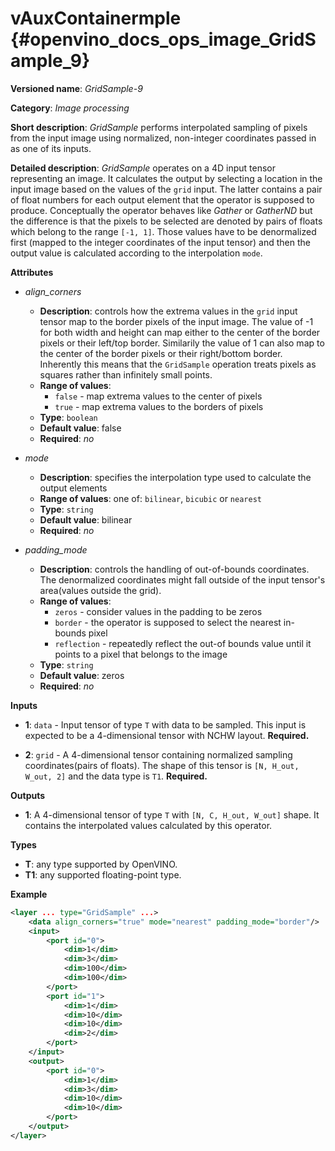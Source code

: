 # vAuxContainermple {#openvino_docs_ops_image_GridSample_9}

**Versioned name**: *GridSample-9*

**Category**: *Image processing*

**Short description**: *GridSample* performs interpolated sampling of pixels from the input image using normalized, non-integer coordinates passed in as one of its inputs.

**Detailed description**: *GridSample* operates on a 4D input tensor representing an image. It calculates the output by selecting a location in the input image based on the values of the `grid` input. The latter contains a pair of float numbers for each output element that the operator is supposed to produce. Conceptually the operator behaves like *Gather* or *GatherND* but the difference is that the pixels to be selected are denoted by pairs of floats which belong to the range `[-1, 1]`. Those values have to be denormalized first (mapped to the integer coordinates of the input tensor) and then the output value is calculated according to the interpolation `mode`.

**Attributes**

* *align_corners*

  * **Description**: controls how the extrema values in the `grid` input tensor map to the border pixels of the input image. The value of -1 for both width and height can map either to the center of the border pixels or their left/top border. Similarily the value of 1 can also map to the center of the border pixels or their right/bottom border. Inherently this means that the `GridSample` operation treats pixels as squares rather than infinitely small points.
  * **Range of values**:
    * `false` - map extrema values to the center of pixels
    * `true` - map extrema values to the borders of pixels
  * **Type**: `boolean`
  * **Default value**: false
  * **Required**: *no*

* *mode*

  * **Description**: specifies the interpolation type used to calculate the output elements
  * **Range of values**: one of: `bilinear`, `bicubic` or `nearest`
  * **Type**: `string`
  * **Default value**: bilinear
  * **Required**: *no*

* *padding_mode*

  * **Description**: controls the handling of out-of-bounds coordinates. The denormalized coordinates might fall outside of the input tensor's area(values outside the grid).
  * **Range of values**: 
    * `zeros` - consider values in the padding to be zeros
    * `border` - the operator is supposed to select the nearest in-bounds pixel
    * `reflection` - repeatedly reflect the out-of bounds value until it points to a pixel that belongs to the image
  * **Type**: `string`
  * **Default value**: zeros
  * **Required**: *no*

**Inputs**

*   **1**: `data` - Input tensor of type `T` with data to be sampled. This input is expected to be a 4-dimensional tensor with NCHW layout. **Required.**

*   **2**: `grid` - A 4-dimensional tensor containing normalized sampling coordinates(pairs of floats). The shape of this tensor is `[N, H_out, W_out, 2]` and the data type is `T1`. **Required.**

**Outputs**

*   **1**: A 4-dimensional tensor of type `T` with `[N, C, H_out, W_out]` shape. It contains the interpolated values calculated by this operator.

**Types**

*   **T**: any type supported by OpenVINO.
*   **T1**: any supported floating-point type.

**Example**

```xml
<layer ... type="GridSample" ...>
    <data align_corners="true" mode="nearest" padding_mode="border"/>
    <input>
        <port id="0">
            <dim>1</dim>
            <dim>3</dim>
            <dim>100</dim>
            <dim>100</dim>
        </port>
        <port id="1">
            <dim>1</dim>
            <dim>10</dim>
            <dim>10</dim>
            <dim>2</dim>
        </port>
    </input>
    <output>
        <port id="0">
            <dim>1</dim>
            <dim>3</dim>
            <dim>10</dim>
            <dim>10</dim>
        </port>
    </output>
</layer>
```
